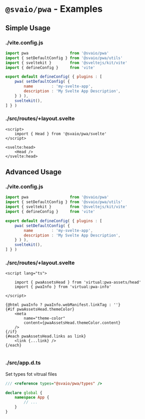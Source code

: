 # `@svaio/pwa` - Examples

## Simple Usage

### ./vite.config.js

```js
import pwa                  from '@svaio/pwa'
import { setDefaultConfig } from '@svaio/pwa/utils'
import { sveltekit }        from '@sveltejs/kit/vite'
import { defineConfig }     from 'vite'

export default defineConfig( { plugins : [
	pwa( setDefaultConfig( {
		name        : 'my-svelte-app',
		description : 'My Svelte App Description',
	} ) ),
	sveltekit(),
] } )

```

### ./src/routes/+layout.svelte

```svelte
<script>
	import { Head } from '@svaio/pwa/svelte'
</script>

<svelte:head>
	<Head />
</svelte:head>

```



## Advanced Usage

### ./vite.config.js

```js
import pwa                  from '@svaio/pwa'
import { setDefaultConfig } from '@svaio/pwa/utils'
import { sveltekit }        from '@sveltejs/kit/vite'
import { defineConfig }     from 'vite'

export default defineConfig( { plugins : [
	pwa( setDefaultConfig( {
		name        : 'my-svelte-app',
		description : 'My Svelte App Description',
	} ) ),
	sveltekit(),
] } )

```

### ./src/routes/+layout.svelte

```svelte
<script lang="ts">

	import { pwaAssetsHead } from 'virtual:pwa-assets/head'
	import { pwaInfo } from 'virtual:pwa-info'

</script>

{@html pwaInfo ? pwaInfo.webManifest.linkTag : ''}
{#if pwaAssetsHead.themeColor}
	<meta
		name="theme-color"
		content={pwaAssetsHead.themeColor.content}
	/>
{/if}
{#each pwaAssetsHead.links as link}
	<link {...link} />
{/each}


```

### ./src/app.d.ts

Set types fot vitrual files

```ts
/// <reference types="@svaio/pwa/types" />

declare global {
	namespace App {
		// ...
	}
}

```



